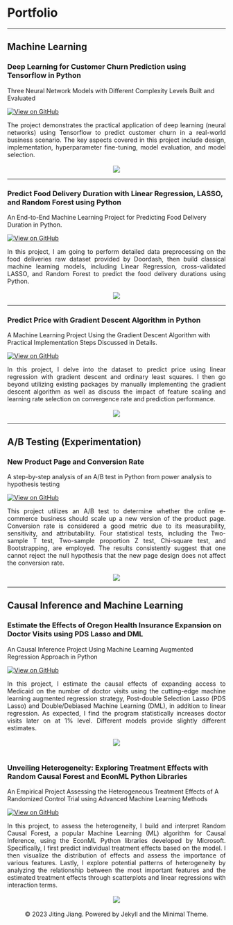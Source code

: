 # Portfolio
---

## Machine Learning

### Deep Learning for Customer Churn Prediction using Tensorflow in Python
Three Neural Network Models with Different Complexity Levels Built and Evaluated 

[![View on GitHub](https://img.shields.io/badge/GitHub-View_on_GitHub-blue?logo=GitHub)](https://github.com/jitingjiang/predict-churn/blob/main/predict_churn.ipynb)

<div style="text-align: justify">
The project demonstrates the practical application of deep learning (neural networks) using Tensorflow to predict customer churn in a real-world business scenario. The key aspects covered in this project include design, implementation, hyperparameter fine-tuning, model evaluation, and model selection.
<br> <br>
</div>

<center><img src="images/feature-importance.png"/></center>

---

### Predict Food Delivery Duration with Linear Regression, LASSO, and Random Forest using Python
An End-to-End Machine Learning Project for Predicting Food Delivery Duration in Python.

[![View on GitHub](https://img.shields.io/badge/GitHub-View_on_GitHub-blue?logo=GitHub)](https://github.com/jitingjiang/predict-food-delivery-duration-with-lg-lasso-rf/blob/main/food-delivery-duration-prediction.ipynb)

<div style="text-align: justify">
In this project, I am going to perform detailed data preprocessing on the food deliveries raw dataset provided by Doordash, then build classical machine learning models, including Linear Regression, cross-validated LASSO, and Random Forest to predict the food delivery durations using Python. 
<br> <br>
</div>

<center><img src="images/feature-importance.png"/></center>

---

### Predict Price with Gradient Descent Algorithm in Python
A Machine Learning Project Using the Gradient Descent Algorithm with Practical Implementation Steps Discussed in Details.

[![View on GitHub](https://img.shields.io/badge/GitHub-View_on_GitHub-blue?logo=GitHub)](https://github.com/jitingjiang/predict_price_gradient_descent/blob/main/predict_price.ipynb)

<div style="text-align: justify">
In this project, I delve into the dataset to predict price using linear regression with gradient descent and ordinary least squares. I then go beyond utilizing existing packages by manually implementing the gradient descent algorithm as well as discuss the impact of feature scaling and learning rate selection on convergence rate and prediction performance. 
<br> <br>
</div>

<center><img src="images/learning_curve.png"/></center>

---

## A/B Testing (Experimentation)

### New Product Page and Conversion Rate
A step-by-step analysis of an A/B test in Python from power analysis to hypothesis testing

[![View on GitHub](https://img.shields.io/badge/GitHub-View_on_GitHub-blue?logo=GitHub)](https://github.com/jitingjiang/abtest-conversion/blob/main/abtesting-conversion.ipynb)

<div style="text-align: justify">
This project utilizes an A/B test to determine whether the online e-commerce business should scale up a new version of the product page. Conversion rate is considered a good metric due to its measurability, sensitivity, and attributability. Four statistical tests, including the Two-sample T test, Two-sample proportion Z test, Chi-square test, and Bootstrapping, are employed. The results consistently suggest that one cannot reject the null hypothesis that the new page design does not affect the conversion rate.
<br> <br>
</div>

<center><img src="images/abtest-conversion.png"/></center>

---
## Causal Inference and Machine Learning

### Estimate the Effects of Oregon Health Insurance Expansion on Doctor Visits using PDS Lasso and DML
An Causal Inference Project Using Machine Learning Augmented Regression Approach in Python

[![View on GitHub](https://img.shields.io/badge/GitHub-View_on_GitHub-blue?logo=GitHub)](https://github.com/jitingjiang/estimate-effects-ohie-docvisits/blob/main/causal-effects-oregon-health-insurance-expansion.ipynb)

<div style="text-align: justify">
In this project, I estimate the causal effects of expanding access to Medicaid on the number of doctor visits using the cutting-edge machine learning augmented regression strategy, Post-double Selection Lasso (PDS Lasso) and Double/Debiased Machine Learning (DML), in addition to linear regression. As expected, I find the program statistically increases doctor visits later on at 1% level. Different models provide slightly different estimates.
<br> <br>
</div>

<center><img src="images/oregonhie.png"/></center>
<br>

### Unveiling Heterogeneity: Exploring Treatment Effects with Random Causal Forest and EconML Python Libraries
An Empirical Project Assessing the Heterogeneous Treatment Effects of A Randomized Control Trial using Advanced Machine Learning Methods

[![View on GitHub](https://img.shields.io/badge/GitHub-View_on_GitHub-blue?logo=GitHub)](https://github.com/jitingjiang/estimate-hte-rcf/blob/main/READII_Random%20Causal%20Forest_HTE_151617_syear.ipynb)

<div style="text-align: justify">
In this project, to assess the heterogeneity, I build and interpret Random Causal Forest, a popular Machine Learning (ML) algorithm for Causal Inference, using the EconML Python libraries developed by Microsoft. Specifically, I first predict individual treatment effects based on the model. I then visualize the distribution of effects and assess the importance of various features. Lastly, I explore potential patterns of heterogeneity by analyzing the relationship between the most important features and the estimated treatment effects through scatterplots and linear regressions with interaction terms.
<br> <br>
</div>

<center><img src="images/rcf.png"/></center>
<br>

<center>© 2023 Jiting Jiang. Powered by Jekyll and the Minimal Theme.</center>
